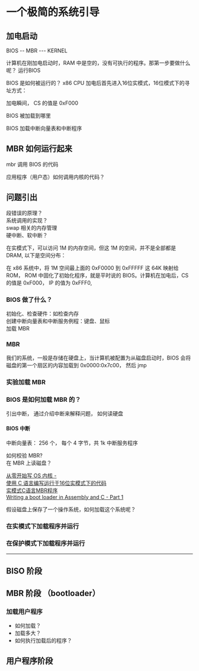 
# 一个极简的系统引导

## 加电启动

BIOS -- MBR --- KERNEL

计算机在刚加电启动时，RAM 中是空的，没有可执行的程序。那第一步要做什么呢？
运行BIOS

BIOS 是如何被运行的？
x86 CPU 加电后首先进入16位实模式，16位模式下的寻址方式：

加电瞬间， CS 的值是 0xF000

BIOS 被加载到哪里  


BIOS 加载中断向量表和中断程序




## MBR 如何运行起来

mbr 调用 BIOS 的代码


应用程序（用户态）如何调用内核的代码？




## 问题引出
段错误的原理？  
系统调用的实现？  
swap 相关的内存管理  
硬中断、软中断？ 




在实模式下，可以访问 1M 的内存空间，但这 1M 的空间，并不是全部都是 DRAM, 以下是空间分布：


在 x86 系统中，将 1M 空间最上面的 0xF0000 到 0xFFFFF 这 64K 映射给 ROM， ROM 中固化了初始化程序，就是平时说的 BIOS。计算机在加电后，CS 的值是 0xF000， IP 的值为 0xFFF0, 

### BIOS 做了什么？
初始化、检查硬件：如检查内存  
创建中断向量表和中断服务例程：键盘、鼠标  
加载 MBR

### MBR
我们的系统，一般是存储在硬盘上，当计算机被配置为从磁盘启动时，BIOS 会将磁盘的第一个扇区的内容加载到 0x0000:0x7c00， 然后 jmp

### 实验加载 MBR


### BIOS 是如何加载 MBR 的？
引出中断， 通过介绍中断来解释问题， 如何读硬盘

#### BIOS 中断
中断向量表： 256 个， 每个 4 字节，共 1k
中断服务程序


如何校验 MBR?  
在 MBR 上读磁盘？  


[从零开始写 OS 内核 -](https://segmentfault.com/a/1190000040131294)  
[使用 C 语言编写运行于16位实模式下的代码](https://kviccn.github.io/posts/%E4%BD%BF%E7%94%A8c%E8%AF%AD%E8%A8%80%E7%BC%96%E5%86%99%E8%BF%90%E8%A1%8C%E4%BA%8E16%E4%BD%8D%E5%AE%9E%E6%A8%A1%E5%BC%8F%E4%B8%8B%E7%9A%84%E4%BB%A3%E7%A0%81.html)   
[实模式C语言MBR程序](https://i-m.dev/posts/20180124-234628.html)  
[Writing a boot loader in Assembly and C - Part 1](https://www.codeproject.com/articles/664165/writing-a-boot-loader-in-assembly-and-c-part)  



假设磁盘上保存了一个操作系统，如何加载这个系统呢？
### 在实模式下加载程序并运行


### 在保护模式下加载程序并运行

---

## BISO 阶段

## MBR 阶段 （bootloader）

### 加载用户程序
* 如何加载？
* 加载多大？
* 如何执行加载后的程序？


## 用户程序阶段

